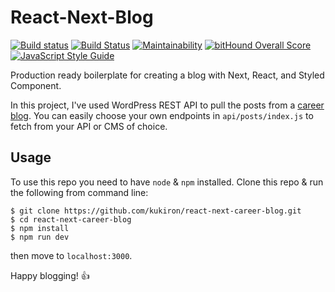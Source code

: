 # React-Next-Blog
[![Build status](https://ci.appveyor.com/api/projects/status/7a42bgldo887i2p3?svg=true)](https://ci.appveyor.com/project/kukiron/react-next-career-blog) [![Build Status](https://travis-ci.org/kukiron/react-next-career-blog.svg?branch=master)](https://travis-ci.org/kukiron/react-next-career-blog) [![Maintainability](https://api.codeclimate.com/v1/badges/8f63e62d0fe2f30dc3d9/maintainability)](https://codeclimate.com/github/kukiron/react-next-career-blog/maintainability) [![bitHound Overall Score](https://www.bithound.io/github/kukiron/react-next-career-blog/badges/score.svg)](https://www.bithound.io/github/kukiron/react-next-career-blog)
[![JavaScript Style Guide](https://cdn.rawgit.com/standard/standard/master/badge.svg)](https://github.com/standard/standard)

Production ready boilerplate for creating a blog with Next, React, and Styled Component.

In this project, I've used WordPress REST API to pull the posts from a [career blog](https://www.akceed.com/career-blog). You can easily choose your own endpoints in ```api/posts/index.js``` to fetch from your API or CMS of choice.

## Usage
To use this repo you need to have ```node``` & ```npm``` installed. Clone this repo & run the following from command line:
```shelll
$ git clone https://github.com/kukiron/react-next-career-blog.git
$ cd react-next-career-blog
$ npm install
$ npm run dev
```
then move to ```localhost:3000```.

Happy blogging! 👍
